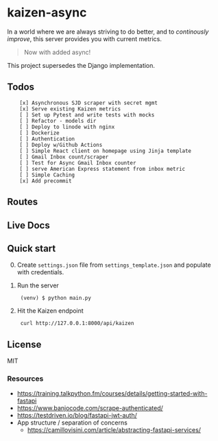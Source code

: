 # kaizen-async

In a world where we are always striving to do better, and to *continously improve*, this server provides you with current metrics.

> Now with added async!

This project supersedes the Django implementation.

## Todos

```
    [x] Asynchronous SJD scraper with secret mgmt
    [x] Serve existing Kaizen metrics
    [ ] Set up Pytest and write tests with mocks
    [ ] Refactor - models dir
    [ ] Deploy to linode with nginx
    [ ] Dockerize
    [ ] Authentication
    [ ] Deploy w/Github Actions
    [ ] Simple React client on homepage using Jinja template
    [ ] Gmail Inbox count/scraper
    [ ] Test for Async Gmail Inbox counter
    [ ] serve American Express statement from inbox metric
    [ ] Simple Caching
    [x] Add precommit
```

## Routes

## Live Docs

## Quick start
0. Create `settings.json` file from `settings_template.json` and populate with credentials.

1. Run the server

        (venv) $ python main.py

2. Hit the Kaizen endpoint

        curl http://127.0.0.1:8000/api/kaizen

## License
MIT

### Resources

- https://training.talkpython.fm/courses/details/getting-started-with-fastapi
- https://www.banjocode.com/scrape-authenticated/
- https://testdriven.io/blog/fastapi-jwt-auth/
- App structure / separation of concerns
    - https://camillovisini.com/article/abstracting-fastapi-services/
